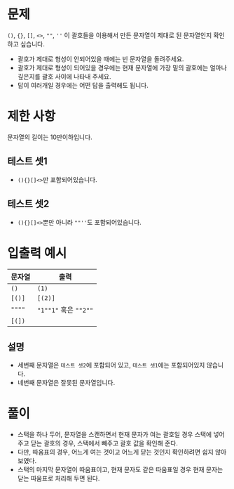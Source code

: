 # 문제
`()`, `{}`, `[]`, `<>`, `""`, `''`
이 괄호들을 이용해서 만든 문자열이 제대로 된 문자열인지 확인하고 싶습니다.
* 괄호가 제대로 형성이 안되어있을 때에는 빈 문자열을 돌려주세요.
* 괄호가 제대로 형성이 되어있을 경우에는 현재 문자열에 가장 밑의 괄호에는 얼마나 깊은지를 괄호 사이에 나타내 주세요.
* 답이 여러개일 경우에는 어떤 답을 출력해도 됩니다.

# 제한 사항
문자열의 길이는 10만이하입니다.

## 테스트 셋1
* `(){}[]<>`만 포함되어있습니다.

## 테스트 셋2
* `(){}[]<>`뿐만 아니라 `""''`도 포함되어있습니다.

# 입출력 예시
| 문자열 | 출력 |
|-------|------|
| `()` | `(1)` |
| `[()]` | `[(2)]` |
| `""""` | `"1""1"` 혹은 `""2""` |
| `[(])` | ` ` |

## 설명
* 세번째 문자열은 `테스트 셋2`에 포함되어 있고, `테스트 셋1`에는 포함되어있지 않습니다.
* 네번째 문자열은 잘못된 문자열입니다.

# 풀이
* 스택을 하나 두어, 문자열을 스캔하면서 현재 문자가 여는 괄호일 경우 스택에 넣어주고 닫는 괄호의 경우, 스택에서 빼주고 괄호 값을 확인해 준다.
* 다만, 따움표의 경우, 어느게 여는 것이고 어느게 닫는 것인지 확인하려면 쉽지 않아 보였다.
* 스택의 마지막 문자열이 따움표이고, 현재 문자도 같은 따움표일 경우 현재 문자는 닫는 따움표로 처리해 두면 된다.
